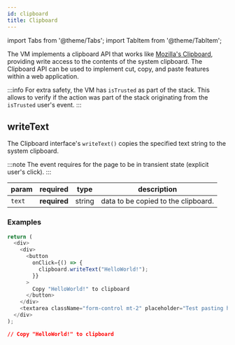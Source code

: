```yaml
---
id: clipboard
title: Clipboard
---
```


import Tabs from '@theme/Tabs';
import TabItem from '@theme/TabItem';

The VM implements a clipboard API that works like [Mozilla's Clipboard](https://developer.mozilla.org/en-US/docs/Web/API/Clipboard/writeText), providing write access to the contents of the system clipboard. The Clipboard API can be used to implement cut, copy, and paste features within a web application.

:::info
For extra safety, the VM has `isTrusted` as part of the stack. This allows to verify if the action was part of the stack originating from the `isTrusted` user's event.
:::

## writeText

The Clipboard interface's `writeText()` copies the specified text string to the system clipboard.

:::note
The event requires for the page to be in transient state (explicit user's click).
:::

 | param  | required     | type   | description                         |
 |--------|--------------|--------|-------------------------------------|
 | `text` | **required** | string | data to be copied to the clipboard. |

### Examples

<Tabs>
<TabItem value="request" label="Request" default>

```js
return (
  <div>
    <div>
      <button
        onClick={() => {
          clipboard.writeText("HelloWorld!");
        }}
      >
        Copy "HelloWorld!" to clipboard
      </button>
    </div>
    <textarea className="form-control mt-2" placeholder="Test pasting here" />
  </div>
);
```

</TabItem>
<TabItem value="response" label="Response">

```json
// Copy "HelloWorld!" to clipboard
```

</TabItem>
</Tabs>
